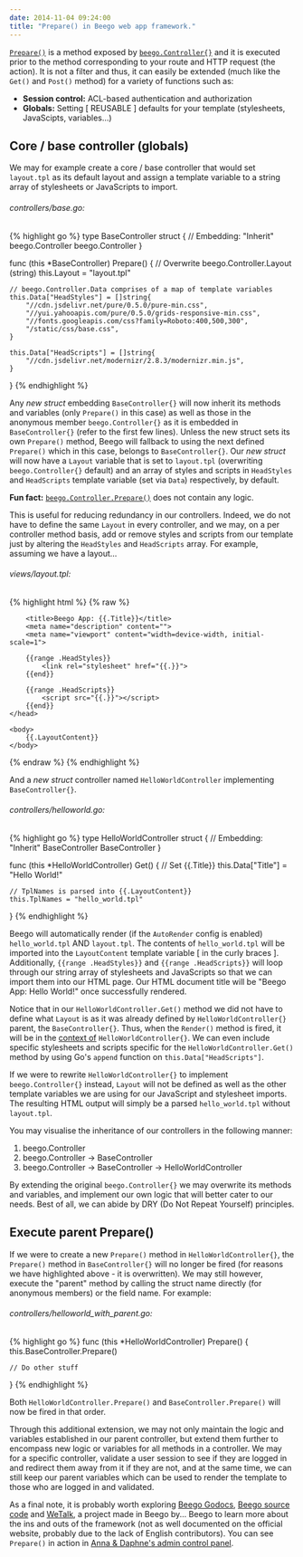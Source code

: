 ```yaml
---
date: 2014-11-04 09:24:00
title: "Prepare() in Beego web app framework."
---
```


[`Prepare()`](http://beego.me/docs/mvc/controller/controller.md) is a method exposed by [`beego.Controller{}`](https://godoc.org/github.com/astaxie/beego#Controller) and it is executed prior to the method corresponding to your route and HTTP request (the action). It is not a filter and thus, it can easily be extended (much like the `Get()` and `Post()` method) for a variety of functions such as:

* **Session control:** ACL-based authentication and authorization
* **Globals:** Setting [ REUSABLE ] defaults for your template (stylesheets, JavaScipts, variables...)

<!--more-->

## Core / base controller (globals)

We may for example create a core / base controller that would set `layout.tpl` as its default layout and assign a template variable to a string array of stylesheets or JavaScripts to import.

###### controllers/base.go:

{% highlight go %}
type BaseController struct {
    // Embedding: "Inherit" beego.Controller
    beego.Controller
}

func (this *BaseController) Prepare() {
    // Overwrite beego.Controller.Layout (string)
    this.Layout = "layout.tpl"

    // beego.Controller.Data comprises of a map of template variables
    this.Data["HeadStyles"] = []string{
        "//cdn.jsdelivr.net/pure/0.5.0/pure-min.css",
        "//yui.yahooapis.com/pure/0.5.0/grids-responsive-min.css",
        "//fonts.googleapis.com/css?family=Roboto:400,500,300",
        "/static/css/base.css",
    }

    this.Data["HeadScripts"] = []string{
        "//cdn.jsdelivr.net/modernizr/2.8.3/modernizr.min.js",
    }
}
{% endhighlight %}

Any _new struct_ embedding `BaseController{}` will now inherit its methods and variables (only `Prepare()` in this case) as well as those in the anonymous member `beego.Controller{}` as it is embedded in `BaseController{}` (refer to the first few lines). Unless the new struct sets its own `Prepare()` method, Beego will fallback to using the next defined `Prepare()` which in this case, belongs to `BaseController{}`. Our _new struct_ will now have a `Layout` variable that is set to `layout.tpl` (overwriting `beego.Controller{}` default) and an array of styles and scripts in `HeadStyles` and `HeadScripts` template variable (set via `Data`) respectively, by default.

**Fun fact:** [`beego.Controller.Prepare()`](https://github.com/astaxie/beego/blob/master/controller.go#L112) does not contain any logic.

This is useful for reducing redundancy in our controllers. Indeed, we do not have to define the same `Layout` in every controller, and we may, on a per controller method basis, add or remove styles and scripts from our template just by altering the `HeadStyles` and `HeadScripts` array. For example, assuming we have a layout...

###### views/layout.tpl:

{% highlight html %}
{% raw %}
<!doctype html>
<html class="no-js" lang="en">
    <head>
        <meta charset="utf-8">
        <meta http-equiv="X-UA-Compatible" content="IE=edge">

        <title>Beego App: {{.Title}}</title>
        <meta name="description" content="">
        <meta name="viewport" content="width=device-width, initial-scale=1">

        {{range .HeadStyles}}
            <link rel="stylesheet" href="{{.}}">
        {{end}}

        {{range .HeadScripts}}
            <script src="{{.}}"></script>
        {{end}}
    </head>

    <body>
        {{.LayoutContent}}
    </body>
</html>
{% endraw %}
{% endhighlight %}

And a _new struct_ controller named `HelloWorldController` implementing `BaseController{}`.

###### controllers/helloworld.go:

{% highlight go %}
type HelloWorldController struct {
    // Embedding: "Inherit" BaseController
    BaseController
}

func (this *HelloWorldController) Get() {
    // Set {{.Title}}
    this.Data["Title"] = "Hello World!"
    
    // TplNames is parsed into {{.LayoutContent}}
    this.TplNames = "hello_world.tpl"
}
{% endhighlight %}

Beego will automatically render (if the `AutoRender` config is enabled) `hello_world.tpl` AND `layout.tpl`. The contents of `hello_world.tpl` will be imported into the `LayoutContent` template variable [ in the curly braces ]. Additionally, `{{range .HeadStyles}}` and `{{range .HeadScripts}}` will loop through our string array of stylesheets and JavaScripts so that we can import them into our HTML page. Our HTML document title will be "Beego App: Hello World!" once successfully rendered.

Notice that in our `HelloWorldController.Get()` method we did not have to define what `Layout` is as it was already defined by `HelloWorldController{}` parent, the `BaseController{}`. Thus, when the `Render()` method is fired, it will be in the [context of](https://github.com/astaxie/beego/blob/master/controller.go#L197) `HelloWorldController{}`. We can even include specific stylesheets and scripts specific for the `HelloWorldController.Get()` method by using Go's `append` function on `this.Data["HeadScripts"]`.

If we were to rewrite `HelloWorldController{}` to implement `beego.Controller{}` instead, `Layout` will not be defined as well as the other template variables we are using for our JavaScript and stylesheet imports. The resulting HTML output will simply be a parsed `hello_world.tpl` without `layout.tpl`.

You may visualise the inheritance of our controllers in the following manner:

1. beego.Controller
2. beego.Controller -> BaseController
3. beego.Controller -> BaseController -> HelloWorldController

By extending the original `beego.Controller{}` we may overwrite its methods and variables, and implement our own logic that will better cater to our needs. Best of all, we can abide by DRY (Do Not Repeat Yourself) principles.

## Execute parent Prepare()

If we were to create a new `Prepare()` method in `HelloWorldController{}`, the `Prepare()` method in `BaseController{}` will no longer be fired (for reasons we have highlighted above - it is overwritten). We may still however, execute the "parent" method by calling the struct name directly (for anonymous members) or the field name. For example:

###### controllers/helloworld_with_parent.go:

{% highlight go %}
func (this *HelloWorldController) Prepare() {
    this.BaseController.Prepare()
    
    // Do other stuff
}
{% endhighlight %}

Both `HelloWorldController.Prepare()` and `BaseController.Prepare()` will now be fired in that order.

Through this additional extension, we may not only maintain the logic and variables established in our parent controller, but extend them further to encompass new logic or variables for all methods in a controller. We may for a specific controller, validate a user session to see if they are logged in and redirect them away from it if they are not, and at the same time, we can still keep our parent variables which can be used to render the template to those who are logged in and validated.

As a final note, it is probably worth exploring [Beego Godocs](https://godoc.org/github.com/astaxie/beego), [Beego source code](https://github.com/astaxie/beego/) and [WeTalk](https://github.com/beego/wetalk), a project made in Beego by... Beego to learn more about the ins and outs of the framework (not as well documented on the official website, probably due to the lack of English contributors). You can see `Prepare()` in action in [Anna & Daphne's admin control panel](https://github.com/AnnaDaphne/Admin).